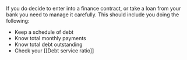 If you do decide to enter into a finance contract, or take a loan from your bank you need to manage it carefully. This should include you doing the following:
- Keep a schedule of debt
- Know total monthly payments
- Know total debt outstanding
- Check your [[Debt service ratio]]